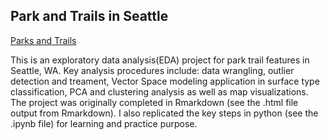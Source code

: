 ## Park and Trails in Seattle

[Parks and Trails](http://htmlpreview.github.io/?https://github.com/wanjingz/Park-and-Trails-Project/blob/master/Project2_Jingzhe_Wang.html)

This is an exploratory data analysis(EDA) project for park trail features in Seattle, WA. Key analysis procedures include: data wrangling,
outlier detection and treament, Vector Space modeling application in surface type classification, PCA and clustering analysis as well as 
map visualizations. The project was originally completed in Rmarkdown (see the .html file output from Rmarkdown). I also replicated the key 
steps in python (see the .ipynb file) for learning and practice purpose. 


